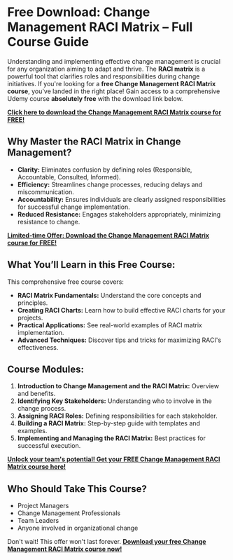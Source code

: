 # Free Download: Change Management RACI Matrix – Full Course Guide

Understanding and implementing effective change management is crucial for any organization aiming to adapt and thrive. The **RACI matrix** is a powerful tool that clarifies roles and responsibilities during change initiatives. If you're looking for a **free Change Management RACI Matrix course**, you've landed in the right place! Gain access to a comprehensive Udemy course **absolutely free** with the download link below.

[**Click here to download the Change Management RACI Matrix course for FREE!**](https://udemywork.com/change-management-raci-matrix)

## Why Master the RACI Matrix in Change Management?

- **Clarity:** Eliminates confusion by defining roles (Responsible, Accountable, Consulted, Informed).
- **Efficiency:** Streamlines change processes, reducing delays and miscommunication.
- **Accountability:** Ensures individuals are clearly assigned responsibilities for successful change implementation.
- **Reduced Resistance:** Engages stakeholders appropriately, minimizing resistance to change.

[**Limited-time Offer: Download the Change Management RACI Matrix course for FREE!**](https://udemywork.com/change-management-raci-matrix)

## What You’ll Learn in this Free Course:

This comprehensive free course covers:

*   **RACI Matrix Fundamentals:** Understand the core concepts and principles.
*   **Creating RACI Charts:** Learn how to build effective RACI charts for your projects.
*   **Practical Applications:** See real-world examples of RACI matrix implementation.
*   **Advanced Techniques:** Discover tips and tricks for maximizing RACI's effectiveness.

## Course Modules:

1.  **Introduction to Change Management and the RACI Matrix:** Overview and benefits.
2.  **Identifying Key Stakeholders:** Understanding who to involve in the change process.
3.  **Assigning RACI Roles:** Defining responsibilities for each stakeholder.
4.  **Building a RACI Matrix:** Step-by-step guide with templates and examples.
5.  **Implementing and Managing the RACI Matrix:** Best practices for successful execution.

[**Unlock your team's potential! Get your FREE Change Management RACI Matrix course here!**](https://udemywork.com/change-management-raci-matrix)

## Who Should Take This Course?

*   Project Managers
*   Change Management Professionals
*   Team Leaders
*   Anyone involved in organizational change

Don't wait! This offer won't last forever. **[Download your free Change Management RACI Matrix course now!](https://udemywork.com/change-management-raci-matrix)**
